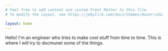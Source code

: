 ```yaml
---
# Feel free to add content and custom Front Matter to this file.
# To modify the layout, see https://jekyllrb.com/docs/themes/#overriding-theme-defaults

layout: home
---
```


Hello! I'm an engineer who tries to make cool stuff from time to time. This is where I will try to docmunet some of the things.
